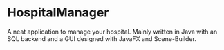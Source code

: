 # HospitalManager
A neat application to manage your hospital. 
Mainly written in Java with an SQL backend and a GUI designed with JavaFX and Scene-Builder.


